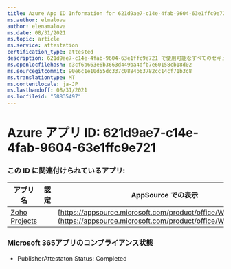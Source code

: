 ```yaml
---
title: Azure App ID Information for 621d9ae7-c14e-4fab-9604-63e1ffc9e721
ms.author: elmalova
author: elenamalova
ms.date: 08/31/2021
ms.topic: article
ms.service: attestation
certification_type: attested
description: 621d9ae7-c14e-4fab-9604-63e1ffc9e721 で使用可能なすべてのセキュリティおよびコンプライアンス情報。
ms.openlocfilehash: d3cf6b663e6b3663d449ba4dfb7e60158cb18d02
ms.sourcegitcommit: 90e6c1e10d55dc337c0884b63782cc14cf71b3c8
ms.translationtype: MT
ms.contentlocale: ja-JP
ms.lasthandoff: 08/31/2021
ms.locfileid: "58835497"
---
```

# <a name="azure-app-id-621d9ae7-c14e-4fab-9604-63e1ffc9e721"></a>Azure アプリ ID: 621d9ae7-c14e-4fab-9604-63e1ffc9e721


### <a name="apps-associated-with-this-id"></a>この ID に関連付けられているアプリ:
| **アプリ名** | **認定** | **AppSource での表示** |
|--------------|---------------|-----------------------|
| [Zoho Projects](https://docs.microsoft.com/microsoft-365-app-certification/forward/WA104381668) |  | [https://appsource.microsoft.com/product/office/WA104381668](https://appsource.microsoft.com/product/office/WA104381668) |

### <a name="microsoft-365-app-compliance-status"></a>Microsoft 365アプリのコンプライアンス状態
- PublisherAttestaton Status: Completed

